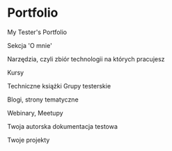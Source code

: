 # Portfolio
My Tester's Portfolio

Sekcja 'O mnie'

Narzędzia, czyli zbiór technologii na których pracujesz

Kursy

Techniczne książki
Grupy testerskie

Blogi, strony tematyczne

Webinary, Meetupy

Twoja autorska dokumentacja testowa

Twoje projekty
